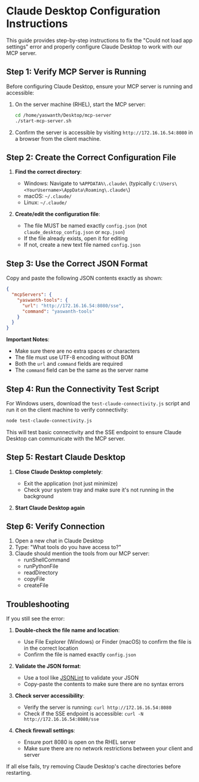 # Claude Desktop Configuration Instructions

This guide provides step-by-step instructions to fix the "Could not load app settings" error and properly configure Claude Desktop to work with our MCP server.

## Step 1: Verify MCP Server is Running

Before configuring Claude Desktop, ensure your MCP server is running and accessible:

1. On the server machine (RHEL), start the MCP server:
   ```bash
   cd /home/yaswanth/Desktop/mcp-server
   ./start-mcp-server.sh
   ```

2. Confirm the server is accessible by visiting `http://172.16.16.54:8080` in a browser from the client machine.

## Step 2: Create the Correct Configuration File

1. **Find the correct directory**:
   - Windows: Navigate to `%APPDATA%\.claude\` (typically `C:\Users\<YourUsername>\AppData\Roaming\.claude\`)
   - macOS: `~/.claude/`
   - Linux: `~/.claude/`

2. **Create/edit the configuration file**:
   - The file MUST be named exactly `config.json` (not `claude_desktop_config.json` or `mcp.json`)
   - If the file already exists, open it for editing
   - If not, create a new text file named `config.json`

## Step 3: Use the Correct JSON Format

Copy and paste the following JSON contents exactly as shown:

```json
{
  "mcpServers": {
    "yaswanth-tools": {
      "url": "http://172.16.16.54:8080/sse",
      "command": "yaswanth-tools"
    }
  }
}
```

**Important Notes**:
- Make sure there are no extra spaces or characters
- The file must use UTF-8 encoding without BOM
- Both the `url` and `command` fields are required
- The `command` field can be the same as the server name

## Step 4: Run the Connectivity Test Script

For Windows users, download the `test-claude-connectivity.js` script and run it on the client machine to verify connectivity:

```bash
node test-claude-connectivity.js
```

This will test basic connectivity and the SSE endpoint to ensure Claude Desktop can communicate with the MCP server.

## Step 5: Restart Claude Desktop

1. **Close Claude Desktop completely**:
   - Exit the application (not just minimize)
   - Check your system tray and make sure it's not running in the background

2. **Start Claude Desktop again**

## Step 6: Verify Connection

1. Open a new chat in Claude Desktop
2. Type: "What tools do you have access to?"
3. Claude should mention the tools from our MCP server:
   - runShellCommand
   - runPythonFile
   - readDirectory
   - copyFile
   - createFile

## Troubleshooting

If you still see the error:

1. **Double-check the file name and location**:
   - Use File Explorer (Windows) or Finder (macOS) to confirm the file is in the correct location
   - Confirm the file is named exactly `config.json`

2. **Validate the JSON format**:
   - Use a tool like [JSONLint](https://jsonlint.com/) to validate your JSON
   - Copy-paste the contents to make sure there are no syntax errors

3. **Check server accessibility**:
   - Verify the server is running: `curl http://172.16.16.54:8080`
   - Check if the SSE endpoint is accessible: `curl -N http://172.16.16.54:8080/sse`

4. **Check firewall settings**:
   - Ensure port 8080 is open on the RHEL server
   - Make sure there are no network restrictions between your client and server

If all else fails, try removing Claude Desktop's cache directories before restarting. 